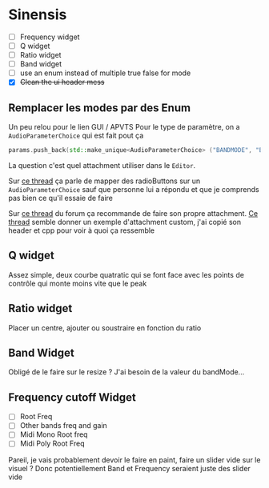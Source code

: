 # Sinensis

-   [ ] Frequency widget
-   [ ] Q widget
-   [ ] Ratio widget
-   [ ] Band widget
-   [ ] use an enum instead of multiple true false for mode
-   [x] ~~Clean the ui header mess~~

## Remplacer les modes par des Enum

Un peu relou pour le lien GUI / APVTS
Pour le type de paramètre, on a `AudioParameterChoice` qui est fait pout ça

```cpp
params.push_back(std::make_unique<AudioParameterChoice> ("BANDMODE", "Band Mode", StringArray { "Low / High", "Odd / Even", "Peak" }, 0));
```

La question c'est quel attachment utiliser dans le `Editor`.

Sur [ce thread](https://forum.juce.com/t/mapping-a-audioparameterchoice-to-a-radio-button-group-sensecheck/18760) ça parle de mapper des radioButtons sur un `AudioParameterChoice` sauf que personne lui a répondu et que je comprends pas bien ce qu'il essaie de faire

Sur [ce thread](https://forum.juce.com/t/combobox-and-audioparameterchoice/31332) du forum ça recommande de faire son propre attachment.
[Ce thread](https://forum.juce.com/t/how-to-implement-radio-buttons-with-parameterattachment-right/44747/3) semble donner un exemple d'attachment custom, j'ai copié son header et cpp pour voir à quoi ça ressemble

## Q widget

Assez simple, deux courbe quatratic qui se font face avec les points de contrôle qui monte moins vite que le peak

## Ratio widget

Placer un centre, ajouter ou soustraire en fonction du ratio

## Band Widget

Obligé de le faire sur le resize ? J'ai besoin de la valeur du bandMode...

## Frequency cutoff Widget

-   [ ] Root Freq
-   [ ] Other bands freq and gain
-   [ ] Midi Mono Root freq
-   [ ] Midi Poly Root Freq

Pareil, je vais probablement devoir le faire en paint, faire un slider vide sur le visuel ?
Donc potentiellement Band et Frequency seraient juste des slider vide
